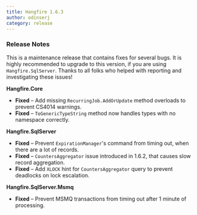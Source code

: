 ```yaml
---
title: Hangfire 1.6.3
author: odinserj
category: release
---
```


### Release Notes

This is a maintenance release that contains fixes for several bugs. It is highly recommended to upgrade to this version, if you are using `Hangfire.SqlServer`. Thanks to all folks who helped with reporting and investigating these issues!

**Hangfire.Core**

* **Fixed** – Add missing `RecurringJob.AddOrUpdate` method overloads to prevent CS4014 warnings.
* **Fixed** – `ToGenericTypeString` method now handles types with no namespace correctly.

**Hangfire.SqlServer**

* **Fixed** – Prevent `ExpirationManager`'s command from timing out, when there are a lot of records.
* **Fixed** – `CountersAggregator` issue introduced in 1.6.2, that causes slow record aggregation.
* **Fixed** – Add `XLOCK` hint for `CountersAggregator` query to prevent deadlocks on lock escalation.

**Hangfire.SqlServer.Msmq**

* **Fixed** – Prevent MSMQ transactions from timing out after 1 minute of processing.
